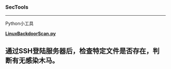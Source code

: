 ### SecTools
---
Python小工具

**[LinuxBackdoorScan.py](https://github.com/Shad0wpf/SecTools/blob/master/LinuxBackdoorScan.py)** 
  
通过SSH登陆服务器后，检查特定文件是否存在，判断有无感染木马。
---
